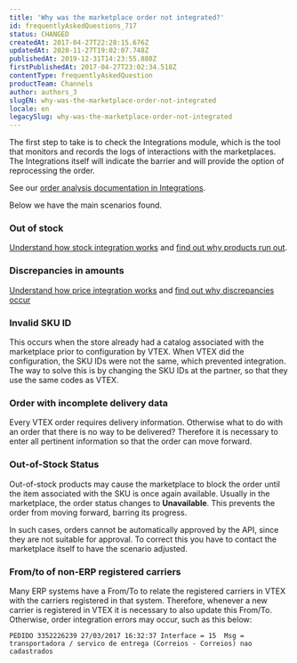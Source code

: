 ```yaml
---
title: 'Why was the marketplace order not integrated?'
id: frequentlyAskedQuestions_717
status: CHANGED
createdAt: 2017-04-27T22:28:15.676Z
updatedAt: 2020-11-27T19:02:07.748Z
publishedAt: 2019-12-31T14:23:55.880Z
firstPublishedAt: 2017-04-27T23:02:34.518Z
contentType: frequentlyAskedQuestion
productTeam: Channels
author: authors_3
slugEN: why-was-the-marketplace-order-not-integrated
locale: en
legacySlug: why-was-the-marketplace-order-not-integrated
---
```


The first step to take is to check the Integrations module, which is the tool that monitors and records the logs of interactions with the marketplaces.
The Integrations itself will indicate the barrier and will provide the option of reprocessing the order.

See our [order analysis documentation in Integrations](/en/tutorial/checking-integrations-in-bridge).

Below we have the main scenarios found.

### Out of stock

[Understand how stock integration works](/en/tutorial/understanding-the-minimum-availability-rule/) and [find out why products run out](/en/faq/why-was-the-order-closed-when-there-was-no-stock/).

### Discrepancies in amounts

[Understand how price integration works](/en/tutorial/updating-prices-for-marketplace) and [find out why discrepancies occur](/en/faq/why-was-the-order-closed-with-the-wrong-price/)

### Invalid SKU ID

This occurs when the store already had a catalog associated with the marketplace prior to configuration by VTEX. When VTEX did the configuration, the SKU IDs were not the same, which prevented integration. The way to solve this is by changing the SKU IDs at the partner, so that they use the same codes as VTEX.

### Order with incomplete delivery data

Every VTEX order requires delivery information. Otherwise what to do with an order that there is no way to be delivered? Therefore it is necessary to enter all pertinent information so that the order can move forward.    

### Out-of-Stock Status

Out-of-stock products may cause the marketplace to block the order until the item associated with the SKU is once again available. Usually in the marketplace, the order status changes to **Unavailable**. This prevents the order from moving forward, barring its progress.

In such cases, orders cannot be automatically approved by the API, since they are not suitable for approval. To correct this you have to contact the marketplace itself to have the scenario adjusted.

### From/to of non-ERP registered carriers

Many ERP systems have a From/To to relate the registered carriers in VTEX with the carriers registered in that system. Therefore, whenever a new carrier is registered in VTEX it is necessary to also update this From/To. Otherwise, order integration errors may occur, such as this below:

`PEDIDO 3352226239 27/03/2017 16:32:37 Interface = 15  Msg = transportadora / servico de entrega (Correios - Correios) nao cadastrados`
